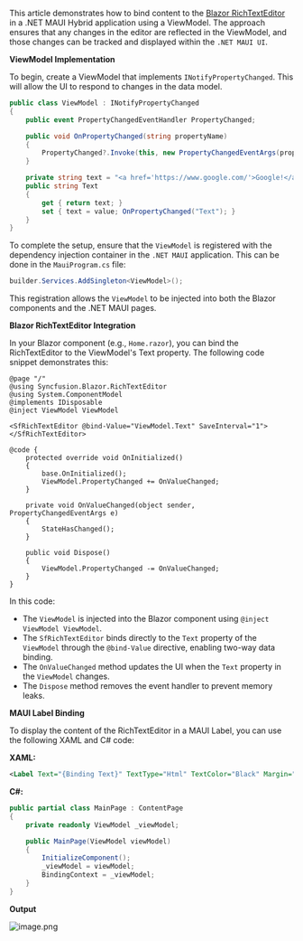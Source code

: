 This article demonstrates how to bind content to the [Blazor RichTextEditor](https://blazor.syncfusion.com/documentation/rich-text-editor/data-binding) in a .NET MAUI Hybrid application using a ViewModel. The approach ensures that any changes in the editor are reflected in the ViewModel, and those changes can be tracked and displayed within the `.NET MAUI UI`.

**ViewModel Implementation**

To begin, create a ViewModel that implements `INotifyPropertyChanged`. This will allow the UI to respond to changes in the data model.

```csharp
public class ViewModel : INotifyPropertyChanged
{
    public event PropertyChangedEventHandler PropertyChanged;

    public void OnPropertyChanged(string propertyName)
    {
        PropertyChanged?.Invoke(this, new PropertyChangedEventArgs(propertyName));
    }

    private string text = "<a href='https://www.google.com/'>Google!</a>";
    public string Text 
    {
        get { return text; }
        set { text = value; OnPropertyChanged("Text"); }
    }
}
```

To complete the setup, ensure that the `ViewModel` is registered with the dependency injection container in the `.NET MAUI` application. This can be done in the `MauiProgram.cs` file:

```csharp
builder.Services.AddSingleton<ViewModel>();
```

This registration allows the `ViewModel` to be injected into both the Blazor components and the .NET MAUI pages.

**Blazor RichTextEditor Integration**

In your Blazor component (e.g., `Home.razor`), you can bind the RichTextEditor to the ViewModel's Text property. The following code snippet demonstrates this:

```razor
@page "/"
@using Syncfusion.Blazor.RichTextEditor
@using System.ComponentModel
@implements IDisposable
@inject ViewModel ViewModel

<SfRichTextEditor @bind-Value="ViewModel.Text" SaveInterval="1">
</SfRichTextEditor>

@code {
    protected override void OnInitialized()
    {
        base.OnInitialized();
        ViewModel.PropertyChanged += OnValueChanged;
    }

    private void OnValueChanged(object sender, PropertyChangedEventArgs e)
    {
        StateHasChanged();
    }

    public void Dispose()
    {
        ViewModel.PropertyChanged -= OnValueChanged;
    }
}
```

In this code:

- The `ViewModel` is injected into the Blazor component using `@inject ViewModel ViewModel`.
- The `SfRichTextEditor` binds directly to the `Text` property of the `ViewModel` through the `@bind-Value` directive, enabling two-way data binding.
- The `OnValueChanged` method updates the UI when the `Text` property in the `ViewModel` changes.
- The `Dispose` method removes the event handler to prevent memory leaks.

**MAUI Label Binding**

To display the content of the RichTextEditor in a MAUI Label, you can use the following XAML and C# code:

**XAML:**
```xml
<Label Text="{Binding Text}" TextType="Html" TextColor="Black" Margin="5" VerticalOptions="Center"/>
```

**C#:**
```csharp
public partial class MainPage : ContentPage
{
    private readonly ViewModel _viewModel;

    public MainPage(ViewModel viewModel)
    {
        InitializeComponent();
        _viewModel = viewModel;
        BindingContext = _viewModel;
    }
}
```

**Output**

![image.png](https://support.syncfusion.com/kb/agent/attachment/article/17109/inline?token=eyJhbGciOiJodHRwOi8vd3d3LnczLm9yZy8yMDAxLzA0L3htbGRzaWctbW9yZSNobWFjLXNoYTI1NiIsInR5cCI6IkpXVCJ9.eyJpZCI6IjI4MTc1Iiwib3JnaWQiOiIzIiwiaXNzIjoic3VwcG9ydC5zeW5jZnVzaW9uLmNvbSJ9.DOxJRcAi-FGxM6o3pB0PG0RYJtMpMGMAe25G-H0CTms)